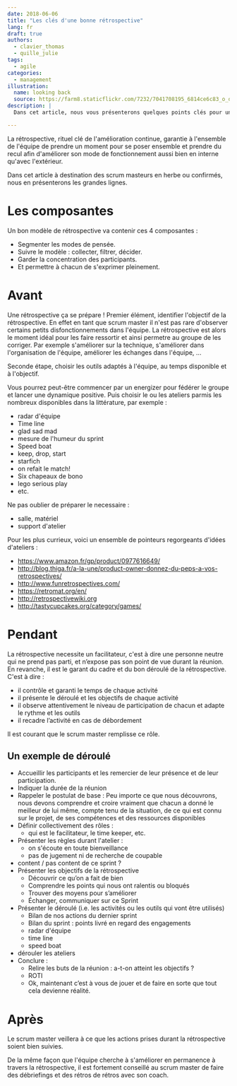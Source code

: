 ```yaml
---
date: 2018-06-06
title: "Les clés d'une bonne rétrospective"
lang: fr
draft: true
authors:
  - clavier_thomas
  - quille_julie
tags:
  - agile
categories:
  - management
illustration:
  name: looking back
  source: https://farm8.staticflickr.com/7232/7041708195_6814ce6c83_o_d.jpg
description: |
  Dans cet article, nous vous présenterons quelques points clés pour une rétrospective réussie.

---
```


La rétrospective, rituel clé de l'amélioration continue, garantie à l'ensemble de l'équipe de prendre un moment pour se poser ensemble et prendre du recul afin d'améliorer son mode de fonctionnement aussi bien en interne qu'avec l'extérieur.

Dans cet article à destination des scrum masteurs en herbe ou confirmés, nous en présenterons les grandes lignes.

# Les composantes

Un bon modèle de rétrospective va contenir ces 4 composantes :
- Segmenter les modes de pensée.
- Suivre le modèle : collecter, filtrer, décider.
- Garder la concentration des participants.
- Et permettre à chacun de s'exprimer pleinement.

# Avant

Une rétrospective ça se prépare ! Premier élément, identifier l'objectif de la rétrospective. En effet en tant que scrum master il n'est pas rare d'observer certains petits disfonctionnements dans l'équipe. La rétrospective est alors le moment idéal pour les faire ressortir et ainsi permetre au groupe de les corriger. Par exemple s'améliorer sur la technique, s'améliorer dans l'organisation de l'équipe, améliorer les échanges dans l'équipe, ...

Seconde étape, choisir les outils adaptés à l'équipe, au temps disponible et à l'objectif.

Vous pourrez peut-être commencer par un energizer pour fédérer le groupe et lancer une dynamique positive. Puis choisir le ou les ateliers parmis les nombreux disponibles dans la littérature, par exemple :
- radar d'équipe
- Time line
- glad sad mad
- mesure de l'humeur du sprint
- Speed boat
- keep, drop, start
- starfich
- on refait le match!
- Six chapeaux de bono
- lego serious play
- etc.

Ne pas oublier de préparer le necessaire :
- salle, matériel
- support d'atelier

Pour les plus currieux, voici un ensemble de pointeurs regorgeants d'idées d'ateliers :

* https://www.amazon.fr/gp/product/0977616649/
* http://blog.thiga.fr/a-la-une/product-owner-donnez-du-peps-a-vos-retrospectives/
* http://www.funretrospectives.com/
* https://retromat.org/en/
* http://retrospectivewiki.org
* http://tastycupcakes.org/category/games/

# Pendant

La rétrospective necessite un facilitateur, c'est à dire une personne neutre qui ne prend pas parti, et n’expose pas son point de vue durant la réunion.
En revanche, il est le garant du cadre et du bon déroulé de la rétrospective. C'est à dire :
- il contrôle et garanti le temps de chaque activité
- il présente le déroulé et les objectifs de chaque activité
- il observe attentivement le niveau de participation de chacun et adapte le rythme et les outils
- il recadre l’activité en cas de débordement

Il est courant que le scrum master remplisse ce rôle.

## Un exemple de déroulé

- Accueillir les participants et les remercier de leur présence et de leur participation.
- Indiquer la durée de la réunion
- Rappeler le postulat de base : Peu importe ce que nous découvrons, nous devons comprendre et croire vraiment que chacun a donné le meilleur de lui même, compte tenu de la situation, de ce qui est connu sur le projet, de ses compétences et des ressources disponibles
- Définir collectivement des rôles :
  - qui est le facilitateur, le time keeper, etc.
- Présenter les règles durant l'atelier :
  - on s'écoute en toute bienveillance
  - pas de jugement ni de recherche de coupable
- content / pas content de ce sprint ?
- Présenter les objectifs de la rétrospective
  - Découvrir ce qu’on a fait de bien
  - Comprendre les points qui nous ont ralentis ou bloqués
  - Trouver des moyens pour s’améliorer
  - Échanger, communiquer sur ce Sprint
- Présenter le déroulé (i.e. les activités ou les outils qui vont être utilisés)
  - Bilan de nos actions du dernier sprint
  - Bilan du sprint : points livré en regard des engagements
  - radar d'équipe
  - time line
  - speed boat
- dérouler les ateliers
- Conclure :
  - Relire les buts de la réunion : a-t-on atteint les objectifs ?
  - ROTI
  - Ok, maintenant c’est à vous de jouer et de faire en sorte que tout cela devienne réalité.

# Après

Le scrum master veillera à ce que les actions prises durant la rétrospective soient bien suivies.

De la même façon que l'équipe cherche à s'améliorer en permanence à travers la rétrospective, il est fortement conseillé au scrum master de faire des débriefings et des rétros de rétros avec son coach.

